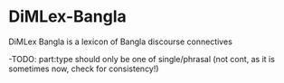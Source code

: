 # DiMLex-Bangla
DiMLex Bangla is a lexicon of Bangla discourse connectives

-TODO: part:type should only be one of single/phrasal (not cont, as it is sometimes now, check for consistency!)
